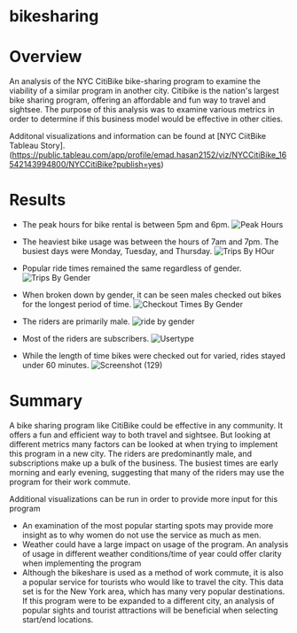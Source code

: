 # bikesharing

# Overview
An analysis of the NYC CitiBike bike-sharing program to examine the viability of a similar program in another city. Citibike is the nation's largest bike sharing program, offering an affordable and fun way to travel and sightsee. The purpose of this analysis was to examine various metrics in order to determine if this business model would be effective in other cities.

Additonal visualizations and information can be found at [NYC CiitBike Tableau Story].(https://public.tableau.com/app/profile/emad.hasan2152/viz/NYCCitiBike_16542143994800/NYCCitiBike?publish=yes)

# Results
* The peak hours for bike rental is between 5pm and 6pm. 
![Peak Hours](https://user-images.githubusercontent.com/100659114/173238988-af656b11-1fd1-45f9-bec9-4765e2e11661.png)

* The heaviest bike usage was between the hours of 7am and 7pm. The busiest days were Monday, Tuesday, and Thursday.
![Trips By HOur](https://user-images.githubusercontent.com/100659114/173237820-47a6efae-fc8e-4dd4-ac24-01829bcb7585.png)

* Popular ride times remained the same regardless of gender.
![Trips By Gender](https://user-images.githubusercontent.com/100659114/173239578-1ba0ac29-680c-4e86-abc2-7ccd61693cd5.png)

* When broken down by gender, it can be seen males checked out bikes for the longest period of time.
![Checkout Times By Gender](https://user-images.githubusercontent.com/100659114/173237907-08588daa-a1bd-4fd6-9234-e3c8000a960d.png)

* The riders are primarily male.
![ride by gender](https://user-images.githubusercontent.com/100659114/173239044-8138348c-0d86-4ea0-a799-0bb4170f99b8.png)

* Most of the riders are subscribers.
![Usertype](https://user-images.githubusercontent.com/100659114/173238422-825a5388-dea7-459c-b60d-e9900fb2f9e3.png)

* While the length of time bikes were checked out for varied, rides stayed under 60 minutes.
![Screenshot (129)](https://user-images.githubusercontent.com/100659114/173239328-7926d9b1-9eab-4fbf-bcca-e9b17f091a7d.png)

# Summary
A bike sharing program like CitiBike could be effective in any community. It offers a fun and efficient way to both travel and sightsee. But looking at different metrics many factors can be looked at when trying to implement this program in a new city. The riders are predominantly male, and subscriptions make up a bulk of the business. The busiest times are early morning and early evening, suggesting that many of the riders may use the program for their work commute. 

Additional visualizations can be run in order to provide more input for this program
* An examination of the most popular starting spots may provide more insight as to why women do not use the service as much as men.
* Weather could have a large impact on usage of the program. An analysis of usage in different weather conditions/time of year could offer clarity when implementing the program
* Although the bikeshare is used as a method of work commute, it is also a popular service for tourists who would like to travel the city. This data set is for the New York area, which has many very popular destinations. If this program were to be expanded to a different city, an analysis of popular sights and tourist attractions will be beneficial when selecting start/end locations.
